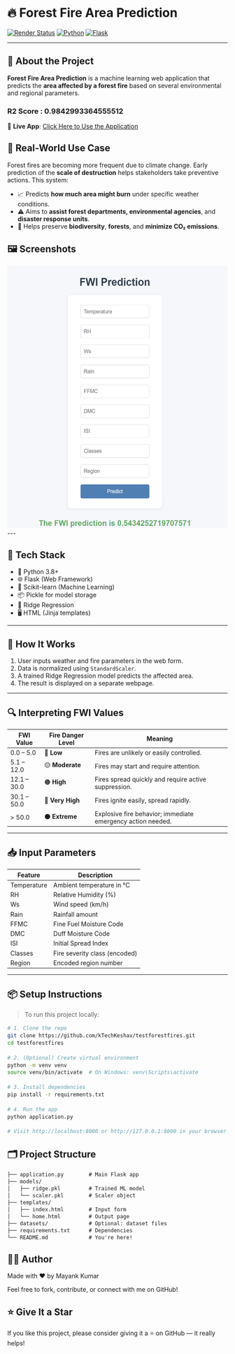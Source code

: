 # 🔥 Forest Fire Area Prediction

[![Render Status](https://img.shields.io/badge/Deployed-Live%20on%20Render-success?style=for-the-badge&logo=render)](https://testforestfires-dyi0.onrender.com/predict_data)
[![Python](https://img.shields.io/badge/Python-3.8+-blue?style=for-the-badge&logo=python)](https://www.python.org/)
[![Flask](https://img.shields.io/badge/Flask-Web%20Framework-black?style=for-the-badge&logo=flask)](https://flask.palletsprojects.com/)


---

## 🌱 About the Project

**Forest Fire Area Prediction** is a machine learning web application that predicts the **area affected by a forest fire** based on several environmental and regional parameters.

### R2 Score :  0.9842993364555512

🔗 **Live App**: [Click Here to Use the Application](https://testforestfires-dyi0.onrender.com/predict_data)

## 🎯 Real-World Use Case

Forest fires are becoming more frequent due to climate change. Early prediction of the **scale of destruction** helps stakeholders take preventive actions. This system:

- 📈 Predicts **how much area might burn** under specific weather conditions.
- ⚠️ Aims to **assist forest departments, environmental agencies**, and **disaster response units**.
- 🌱 Helps preserve **biodiversity**, **forests**, and **minimize CO₂ emissions**.

## 🖼 Screenshots
<!-- Upload your screenshots to GitHub and paste the image URLs below --> 
<img src="images/Prediction_Page.png" alt="Prediction Page UI" width="550" height="600"/>
---

## 🚀 Tech Stack

- 🐍 Python 3.8+
- 🌐 Flask (Web Framework)
- 🤖 Scikit-learn (Machine Learning)
- 📦 Pickle for model storage
- 🧪 Ridge Regression
- 🖥️ HTML (Jinja templates)

---

## 🧠 How It Works

1. User inputs weather and fire parameters in the web form.
2. Data is normalized using `StandardScaler`.
3. A trained Ridge Regression model predicts the affected area.
4. The result is displayed on a separate webpage.

---

## 🔍 Interpreting FWI Values

| **FWI Value**   | **Fire Danger Level** | **Meaning** |
|-----------------|------------------------|-------------|
| 0.0 – 5.0       | 🔵 **Low**              | Fires are unlikely or easily controlled. |
| 5.1 – 12.0      | 🟡 **Moderate**         | Fires may start and require attention. |
| 12.1 – 30.0     | 🟠 **High**             | Fires spread quickly and require active suppression. |
| 30.1 – 50.0     | 🔴 **Very High**        | Fires ignite easily, spread rapidly. |
| > 50.0          | ⚫ **Extreme**           | Explosive fire behavior; immediate emergency action needed. |

---

## 📥 Input Parameters

| Feature    | Description                        |
|------------|------------------------------------|
| Temperature| Ambient temperature in °C          |
| RH         | Relative Humidity (%)              |
| Ws         | Wind speed (km/h)                  |
| Rain       | Rainfall amount                    |
| FFMC       | Fine Fuel Moisture Code            |
| DMC        | Duff Moisture Code                 |
| ISI        | Initial Spread Index               |
| Classes    | Fire severity class (encoded)      |
| Region     | Encoded region number              |

---

## 📦 Setup Instructions

> To run this project locally:

```bash
# 1. Clone the repo
git clone https://github.com/kTechKeshav/testforestfires.git
cd testforestfires

# 2. (Optional) Create virtual environment
python -m venv venv
source venv/bin/activate  # On Windows: venv\Scripts\activate

# 3. Install dependencies
pip install -r requirements.txt

# 4. Run the app
python application.py

# Visit http://localhost:8000 or http://127.0.0.1:8000 in your browser
```

## 🗂 Project Structure
```
├── application.py        # Main Flask app
├── models/
│   ├── ridge.pkl         # Trained ML model
│   └── scaler.pkl        # Scaler object
├── templates/
│   ├── index.html        # Input form
│   └── home.html         # Output page
├── datasets/             # Optional: dataset files
├── requirements.txt      # Dependencies
└── README.md             # You're here!
```

## 👨‍💻 Author
Made with ❤️ by Mayank Kumar

Feel free to fork, contribute, or connect with me on GitHub!

## ⭐ Give It a Star
If you like this project, please consider giving it a ⭐ on GitHub — it really helps!
